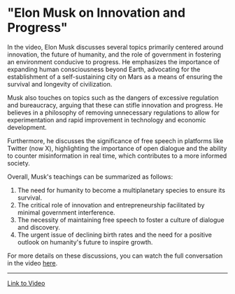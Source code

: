 # "Elon Musk on Innovation and Progress"

In the video, Elon Musk discusses several topics primarily centered around innovation, the future of humanity, and the role of government in fostering an environment conducive to progress. He emphasizes the importance of expanding human consciousness beyond Earth, advocating for the establishment of a self-sustaining city on Mars as a means of ensuring the survival and longevity of civilization.

Musk also touches on topics such as the dangers of excessive regulation and bureaucracy, arguing that these can stifle innovation and progress. He believes in a philosophy of removing unnecessary regulations to allow for experimentation and rapid improvement in technology and economic development.

Furthermore, he discusses the significance of free speech in platforms like Twitter (now X), highlighting the importance of open dialogue and the ability to counter misinformation in real time, which contributes to a more informed society.

Overall, Musk's teachings can be summarized as follows:
1. The need for humanity to become a multiplanetary species to ensure its survival.
2. The critical role of innovation and entrepreneurship facilitated by minimal government interference.
3. The necessity of maintaining free speech to foster a culture of dialogue and discovery.
4. The urgent issue of declining birth rates and the need for a positive outlook on humanity's future to inspire growth.

For more details on these discussions, you can watch the full conversation in the video [here](https://youtu.be/EtQqAL9apYA?si=F6toTvfwv-PlV-JC).

---

[Link to Video](https://youtu.be/EtQqAL9apYA?si=F6toTvfwv-PlV-JC)